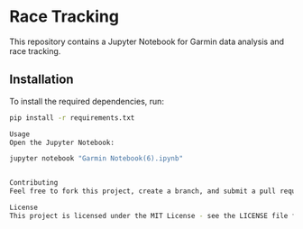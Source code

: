 # Race Tracking

This repository contains a Jupyter Notebook for Garmin data analysis and race tracking.

## Installation

To install the required dependencies, run:

```sh
pip install -r requirements.txt

Usage
Open the Jupyter Notebook:

jupyter notebook "Garmin Notebook(6).ipynb"


Contributing
Feel free to fork this project, create a branch, and submit a pull request.

License
This project is licensed under the MIT License - see the LICENSE file for details.
